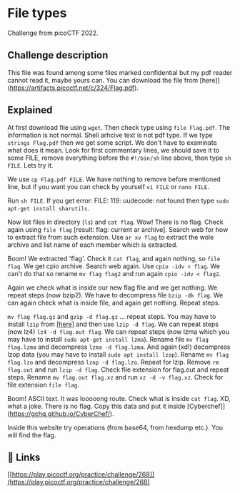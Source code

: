 
# File types

Challenge from picoCTF 2022.



## Challenge description

This file was found among some files marked confidential but my pdf reader cannot read it, maybe yours can.
You can download the file from [here]](https://artifacts.picoctf.net/c/324/Flag.pdf).

## Explained

At first download file using ```wget```. Then check type using ```file Flag.pdf```. The information is not normal. Shell arhcive text is not pdf type. If we type ```strings Flag.pdf``` then we get some script. We don't have to examinate what does it mean. Look for first commentary lines, we should save it to some FILE, remove everything before the ```#!/bin/sh``` line above, then type ```sh FILE```. Lets try it.

We use ```cp Flag.pdf FILE```. We have nothing to remove before mentioned line, but if you want you can check by yourself ```vi FILE``` or ```nano FILE```.

Run ```sh FILE```. If you get error: FILE: 119: uudecode: not found
then type ```sudo apt-get install sharutils```.

Now list files in directory (```ls```) and ```cat flag```. Wow! There is no flag. Check again using ```file flag``` [result: flag: current ar archive]. Search web for how to extract file from such extension. Use ```ar xv flag``` to extract the wole archive and list name of each member which is extracted.

Boom! We extracted 'flag'. Check it ```cat flag```, and again nothing, so ```file flag```. We get cpio archive. Search web again. Use ```cpio -idv < flag```. We can't do that so rename ```mv flag flag2``` and run again ```cpio -idv < flag2```.

Again we check what is inside our new flag file and we get nothing. We repeat steps (now bzip2). We have to decompress file ```bzip -dk flag```. We can again check what is inside file, and again get nothing. Repeat steps.

```mv flag flag.gz``` and ```gzip -d flag.gz``` ... repeat steps. You may have to install ```lzip``` from [[here]](http://download.savannah.gnu.org/releases/lzip/lzip-1.23.tar.gz) and then use ```lzip -d flag```. We can repeat steps (now lz4) ```lz4 -d flag.out flag```. We can repeat steps (now lzma which you may have to install ```sudo apt-get install lzma```). Rename file ```mv flag flag.lzma``` and decompress ```lzma -d flag.lzma```. And again (xd!) decompress lzop data (you may have to install ```sudo apt install lzop```). Rename ```mv flag flag.lzo``` and decompress ```lzop -d flag.lzo```. Repeat for lzip. Remove ```rm flag.out``` and run ```lzip -d flag```. Check file extension for flag.out and repeat steps. Rename ```mv flag.out flag.xz``` and run ```xz -d -v flag.xz```. Check for file extension ```file flag```.

Boom! ASCII text. It was looooong route. Check what is inside ```cat flag```. XD, what a joke. There is no flag. Copy this data and put it inside [Cyberchef]](https://gchq.github.io/CyberChef/).

Inside this website try operations (from base64, from hexdump etc.). You will find the flag.

## 🔗 Links
[[https://play.picoctf.org/practice/challenge/268]](https://play.picoctf.org/practice/challenge/268)

